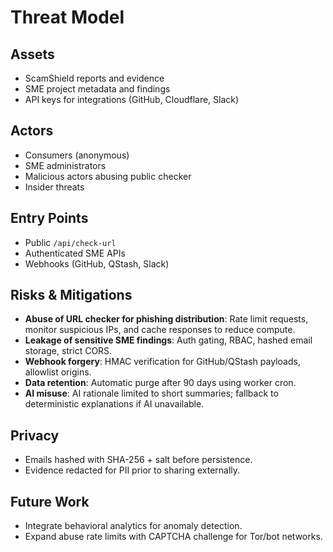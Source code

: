 # Threat Model

## Assets
- ScamShield reports and evidence
- SME project metadata and findings
- API keys for integrations (GitHub, Cloudflare, Slack)

## Actors
- Consumers (anonymous)
- SME administrators
- Malicious actors abusing public checker
- Insider threats

## Entry Points
- Public `/api/check-url`
- Authenticated SME APIs
- Webhooks (GitHub, QStash, Slack)

## Risks & Mitigations
- **Abuse of URL checker for phishing distribution**: Rate limit requests, monitor suspicious IPs, and cache responses to reduce compute.
- **Leakage of sensitive SME findings**: Auth gating, RBAC, hashed email storage, strict CORS.
- **Webhook forgery**: HMAC verification for GitHub/QStash payloads, allowlist origins.
- **Data retention**: Automatic purge after 90 days using worker cron.
- **AI misuse**: AI rationale limited to short summaries; fallback to deterministic explanations if AI unavailable.

## Privacy
- Emails hashed with SHA-256 + salt before persistence.
- Evidence redacted for PII prior to sharing externally.

## Future Work
- Integrate behavioral analytics for anomaly detection.
- Expand abuse rate limits with CAPTCHA challenge for Tor/bot networks.
